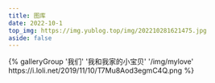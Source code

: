 ```yaml
---
title: 图库
date: 2022-10-1
top_img: https://img.yublog.top/img/202210281621475.jpg
aside: false
---
```


<div class="gallery-group-main">
{% galleryGroup '我们' '我和我家的小宝贝' '/img/mylove' https://i.loli.net/2019/11/10/T7Mu8Aod3egmC4Q.png %}
</div>
